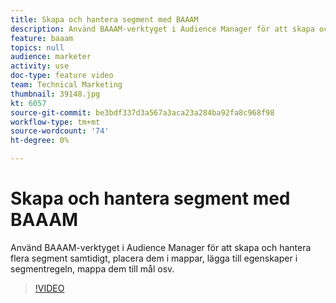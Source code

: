 ```yaml
---
title: Skapa och hantera segment med BAAAM
description: Använd BAAAM-verktyget i Audience Manager för att skapa och hantera flera segment samtidigt, placera dem i mappar, lägga till egenskaper i segmentregeln, mappa dem till mål osv.
feature: baaam
topics: null
audience: marketer
activity: use
doc-type: feature video
team: Technical Marketing
thumbnail: 39148.jpg
kt: 6057
source-git-commit: be3bdf337d3a567a3aca23a284ba92fa8c968f98
workflow-type: tm+mt
source-wordcount: '74'
ht-degree: 0%

---
```



# Skapa och hantera segment med BAAAM

Använd BAAAM-verktyget i Audience Manager för att skapa och hantera flera segment samtidigt, placera dem i mappar, lägga till egenskaper i segmentregeln, mappa dem till mål osv.

>[!VIDEO](https://video.tv.adobe.com/v/39148/?quality=12&learn=on)
